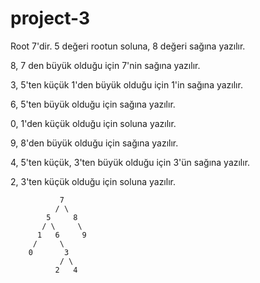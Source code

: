 # project-3
Root 7'dir. 5 değeri rootun soluna, 8 değeri sağına yazılır.

8, 7 den büyük olduğu için 7'nin sağına yazılır.

3, 5'ten küçük 1'den büyük olduğu için 1'in sağına yazılır.

6, 5'ten büyük olduğu için sağına yazılır.

0, 1'den küçük olduğu için soluna yazılır.

9, 8'den büyük olduğu için sağına yazılır.

4, 5'ten küçük, 3'ten büyük olduğu için 3'ün sağına yazılır.

2, 3'ten küçük olduğu için soluna yazılır.


               7
              / \
            5     8
           / \     \
          1   6     9
         /     \
        0       3
               / \
              2   4
